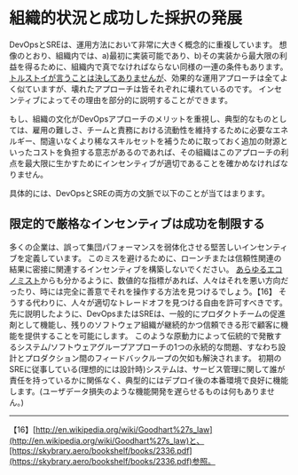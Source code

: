 # 組織的状況と成功した採択の発展

DevOpsとSREは、運用方法において非常に大きく概念的に重複しています。
想像のとおり、組織内では、a)最初に実装可能であり、b)その実装から最大限の利益を得るために、組織内で真でなければならない同様の一連の条件もあります。
[トルストイが言うことは決してありませんが](http://bit.ly/2LPfiog)、効果的な運用アプローチは全てよく似ていますが、壊れたアプローチは皆それぞれに壊れているのです。
インセンティブによってその理由を部分的に説明することができます。

もし、組織の文化がDevOpsアプローチのメリットを重視し、典型的なものとしては、雇用の難しさ、チームと責務における流動性を維持するために必要なエネルギー、間違いなくより稀なスキルセットを補うために取っておく追加の財源といったコストを負担する意志があるのであれば、その組織はこのアプローチの利点を最大限に生かすためにインセンティブが適切であることを確かめなければなりません。

具体的には、DevOpsとSREの両方の文脈で以下のことが当てはまります。

## 限定的で厳格なインセンティブは成功を制限する

多くの企業は、誤って集団パフォーマンスを弱体化させる堅苦しいインセンティブを定義しています。
このミスを避けるために、ローンチまたは信頼性関連の結果に密接に関連するインセンティブを構築しないでください。
[あらゆるエコノミスト](http://bit.ly/2J7AZhA)からも分かるように、数値的な指標があれば、人々はそれを悪い方向だったり、時には完全に善意でそれを操作する方法を見つけるでしょう。【16】
そうする代わりに、人々が適切なトレードオフを見つける自由を許可すべきです。
先に説明したように、DevOpsまたはSREは、一般的にプロダクトチームの促進剤として機能し、残りのソフトウェア組織が継続的かつ信頼できる形で顧客に機能を提供することを可能にします。
このような原動力によって伝統的で発散するシステム/ソフトウェアグループアプローチの1つの永続的な問題、すなわち設計とプロダクション間のフィードバックループの欠如も解決されます。
初期のSREに従事している(理想的には設計時)システムは、サービス管理に関して誰が責任を持っているかに関係なく、典型的にはデプロイ後の本番環境で良好に機能します。(ユーザデータ損失のような機能開発を遅らせるものは何もありません。)

----------
【16】[http://en.wikipedia.org/wiki/Goodhart%27s_law](http://en.wikipedia.org/wiki/Goodhart%27s_law)と、[https://skybrary.aero/bookshelf/books/2336.pdf](https://skybrary.aero/bookshelf/books/2336.pdf)参照。